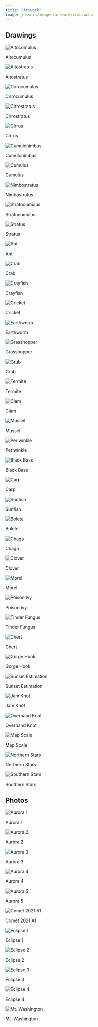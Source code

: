 ```yaml
---
title: "Artwork"
image: /assets/images/artwork/crab.webp
---
```


## Drawings

<div class="grid-2x2">
    <div>
        <img src="/assets/images/artwork/altocumulus.webp" alt="Altocumulus">
        <p>Altocumulus</p>
    </div>
    <div>
        <img src="/assets/images/artwork/altostratus.webp" alt="Altostratus">
        <p>Altostratus</p>
    </div>
    <div>
        <img src="/assets/images/artwork/cirrocumulus.webp" alt="Cirrocumulus">
        <p>Cirrocumulus</p>
    </div>
    <div>
        <img src="/assets/images/artwork/cirrostratus.webp" alt="Cirrostratus">
        <p>Cirrostratus</p>
    </div>
    <div>
        <img src="/assets/images/artwork/cirrus.webp" alt="Cirrus">
        <p>Cirrus</p>
    </div>
    <div>
        <img src="/assets/images/artwork/cumulonimbus.webp" alt="Cumulonimbus">
        <p>Cumulonimbus</p>
    </div>
    <div>
        <img src="/assets/images/artwork/cumulus.webp" alt="Cumulus">
        <p>Cumulus</p>
    </div>
    <div>
        <img src="/assets/images/artwork/nimbostratus.webp" alt="Nimbostratus">
        <p>Nimbostratus</p>
    </div>
    <div>
        <img src="/assets/images/artwork/stratocumulus.webp" alt="Stratocumulus">
        <p>Stratocumulus</p>
    </div>
    <div>
        <img src="/assets/images/artwork/stratus.webp" alt="Stratus">
        <p>Stratus</p>
    </div>
    <div>
        <img src="/assets/images/artwork/ant.webp" alt="Ant">
        <p>Ant</p>
    </div>
    <div>
        <img src="/assets/images/artwork/crab.webp" alt="Crab">
        <p>Crab</p>
    </div>
    <div>
        <img src="/assets/images/artwork/crayfish.webp" alt="Crayfish">
        <p>Crayfish</p>
    </div>
    <div>
        <img src="/assets/images/artwork/cricket.webp" alt="Cricket">
        <p>Cricket</p>
    </div>
    <div>
        <img src="/assets/images/artwork/earthworm.webp" alt="Earthworm">
        <p>Earthworm</p>
    </div>
    <div>
        <img src="/assets/images/artwork/grasshopper.webp" alt="Grasshopper">
        <p>Grasshopper</p>
    </div>
    <div>
        <img src="/assets/images/artwork/grub.webp" alt="Grub">
        <p>Grub</p>
    </div>
    <div>
        <img src="/assets/images/artwork/termite.webp" alt="Termite">
        <p>Termite</p>
    </div>
    <div>
        <img src="/assets/images/artwork/clam.webp" alt="Clam">
        <p>Clam</p>
    </div>
    <div>
        <img src="/assets/images/artwork/mussel.webp" alt="Mussel">
        <p>Mussel</p>
    </div>
    <div>
        <img src="/assets/images/artwork/periwinkle.webp" alt="Periwinkle">
        <p>Periwinkle</p>
    </div>
        <div>
        <img src="/assets/images/artwork/black_bass.webp" alt="Black Bass">
        <p>Black Bass</p>
    </div>
    <div>
        <img src="/assets/images/artwork/carp.webp" alt="Carp">
        <p>Carp</p>
    </div>
    <div>
        <img src="/assets/images/artwork/sunfish.webp" alt="Sunfish">
        <p>Sunfish</p>
    </div>
    <div>
        <img src="/assets/images/artwork/bolete.webp" alt="Bolete">
        <p>Bolete</p>
    </div>
    <div>
        <img src="/assets/images/artwork/chaga.webp" alt="Chaga">
        <p>Chaga</p>
    </div>
    <div>
        <img src="/assets/images/artwork/clover.webp" alt="Clover">
        <p>Clover</p>
    </div>
    <div>
        <img src="/assets/images/artwork/morel.webp" alt="Morel">
        <p>Morel</p>
    </div>
    <div>
        <img src="/assets/images/artwork/poison_ivy.webp" alt="Poison Ivy">
        <p>Poison Ivy</p>
    </div>
    <div>
        <img src="/assets/images/artwork/tinder_fungus.webp" alt="Tinder Fungus">
        <p>Tinder Fungus</p>
    </div>
    <div>
        <img src="/assets/images/artwork/chert.webp" alt="Chert">
        <p>Chert</p>
    </div>
    <div>
        <img src="/assets/images/artwork/gorge_hook.webp" alt="Gorge Hook">
        <p>Gorge Hook</p>
    </div>
    <div>
        <img src="/assets/images/artwork/sunset_hand.webp" alt="Sunset Estimation">
        <p>Sunset Estimation</p>
    </div>
    <div>
        <img src="/assets/images/artwork/jam_knot.webp" alt="Jam Knot">
        <p>Jam Knot</p>
    </div>
    <div>
        <img src="/assets/images/artwork/knot_overhand.webp" alt="Overhand Knot">
        <p>Overhand Knot</p>
    </div>
    <div>
        <img src="/assets/images/artwork/map_scale.webp" alt="Map Scale">
        <p>Map Scale</p>
    </div>
    <div>
        <img src="/assets/images/artwork/northern_stars.webp" alt="Northern Stars">
        <p>Northern Stars</p>
    </div>
    <div>
        <img src="/assets/images/artwork/southern_stars.webp" alt="Southern Stars">
        <p>Southern Stars</p>
    </div>
</div>

## Photos
<div class="grid-2x2">
    <div>
        <img src="/assets/images/photos/aurora-1.webp" alt="Aurora 1">
        <p>Aurora 1</p>
    </div>
    <div>
        <img src="/assets/images/photos/aurora-2.webp" alt="Aurora 2">
        <p>Aurora 2</p>
    </div>
    <div>
        <img src="/assets/images/photos/aurora-3.webp" alt="Aurora 3">
        <p>Aurora 3</p>
    </div>
    <div>
        <img src="/assets/images/photos/aurora-4.webp" alt="Aurora 4">
        <p>Aurora 4</p>
    </div>
    <div>
        <img src="/assets/images/photos/aurora-5.webp" alt="Aurora 5">
        <p>Aurora 5</p>
    </div>
    <div>
        <img src="/assets/images/photos/comet-2021-a1.webp" alt="Comet 2021 A1">
        <p>Comet 2021 A1</p>
    </div>
    <div>
        <img src="/assets/images/photos/eclipse-1.webp" alt="Eclipse 1">
        <p>Eclipse 1</p>
    </div>
    <div>
        <img src="/assets/images/photos/eclipse-2.webp" alt="Eclipse 2">
        <p>Eclipse 2</p>
    </div>
    <div>
        <img src="/assets/images/photos/eclipse-3.webp" alt="Eclipse 3">
        <p>Eclipse 3</p>
    </div>
    <div>
        <img src="/assets/images/photos/eclipse-4.webp" alt="Eclipse 4">
        <p>Eclipse 4</p>
    </div>
    <div>
        <img src="/assets/images/photos/mt-washington.webp" alt="Mt. Washington">
        <p>Mt. Washington</p>
    </div>
</div>